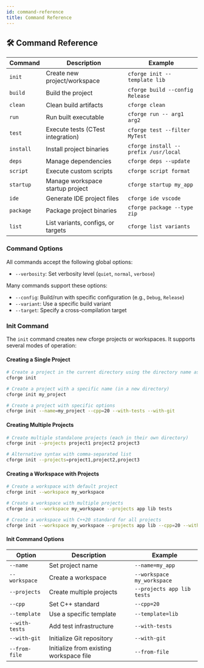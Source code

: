 ```yaml
---
id: command-reference
title: Command Reference
---
```


## 🛠️ Command Reference

| Command      | Description                         | Example                            |
|--------------|-------------------------------------|------------------------------------|
| `init`       | Create new project/workspace        | `cforge init --template lib`       |
| `build`      | Build the project                   | `cforge build --config Release`    |
| `clean`      | Clean build artifacts               | `cforge clean`                     |
| `run`        | Run built executable                | `cforge run -- arg1 arg2`          |
| `test`       | Execute tests (CTest integration)   | `cforge test --filter MyTest`      |
| `install`    | Install project binaries            | `cforge install --prefix /usr/local`|
| `deps`       | Manage dependencies                 | `cforge deps --update`             |
| `script`     | Execute custom scripts              | `cforge script format`             |
| `startup`    | Manage workspace startup project    | `cforge startup my_app`            |
| `ide`        | Generate IDE project files          | `cforge ide vscode`                |
| `package`    | Package project binaries            | `cforge package --type zip`        |
| `list`       | List variants, configs, or targets  | `cforge list variants`             |

### Command Options

All commands accept the following global options:
- `--verbosity`: Set verbosity level (`quiet`, `normal`, `verbose`)

Many commands support these options:
- `--config`: Build/run with specific configuration (e.g., `Debug`, `Release`)
- `--variant`: Use a specific build variant
- `--target`: Specify a cross-compilation target

### Init Command

The `init` command creates new cforge projects or workspaces. It supports several modes of operation:

#### Creating a Single Project

```bash
# Create a project in the current directory using the directory name as project name
cforge init

# Create a project with a specific name (in a new directory)
cforge init my_project

# Create a project with specific options
cforge init --name=my_project --cpp=20 --with-tests --with-git
```

#### Creating Multiple Projects

```bash
# Create multiple standalone projects (each in their own directory)
cforge init --projects project1 project2 project3

# Alternative syntax with comma-separated list
cforge init --projects=project1,project2,project3
```

#### Creating a Workspace with Projects

```bash
# Create a workspace with default project
cforge init --workspace my_workspace

# Create a workspace with multiple projects
cforge init --workspace my_workspace --projects app lib tests

# Create a workspace with C++20 standard for all projects
cforge init --workspace my_workspace --projects app lib --cpp=20 --with-tests
```

#### Init Command Options

| Option            | Description                                   | Example                      |
|-------------------|-----------------------------------------------|-----------------------------|
| `--name`          | Set project name                              | `--name=my_app`             |
| `--workspace`     | Create a workspace                            | `--workspace my_workspace`  |
| `--projects`      | Create multiple projects                      | `--projects app lib tests`  |
| `--cpp`           | Set C++ standard                              | `--cpp=20`                  |
| `--template`      | Use a specific template                       | `--template=lib`            |
| `--with-tests`    | Add test infrastructure                       | `--with-tests`              |
| `--with-git`      | Initialize Git repository                     | `--with-git`                |
| `--from-file`     | Initialize from existing workspace file       | `--from-file`               |
